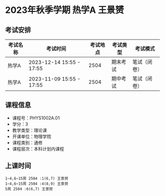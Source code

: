 # 2023年秋季学期 热学A 王景赟




## 考试安排

| 考试名称 | 考试时间 | 考试地点 | 考试类型 | 考试模式 |
| -------- | -------- | -------- | -------- | -------- |
| 热学A | 2023-12-14 15:55 - 17:55 | 2504 | 期末考试 | 笔试（闭卷） |
| 热学A | 2023-11-09 15:55 - 17:55 | 2504 | 期中考试 | 笔试（闭卷） |





## 课程信息

- 课程号：PHYS1002A.01
- 学分：3
- 教学类型：理论课
- 开课单位：物理学院
- 课程类别：通修
- 课程层次：本科计划内课程

## 上课时间

```
1~4,6~15周 2504 :1(6,7) 王景赟
1~4,6~15周 2504 :4(8,9) 王景赟
5周 2504 :6(6,7) 王景赟
```

